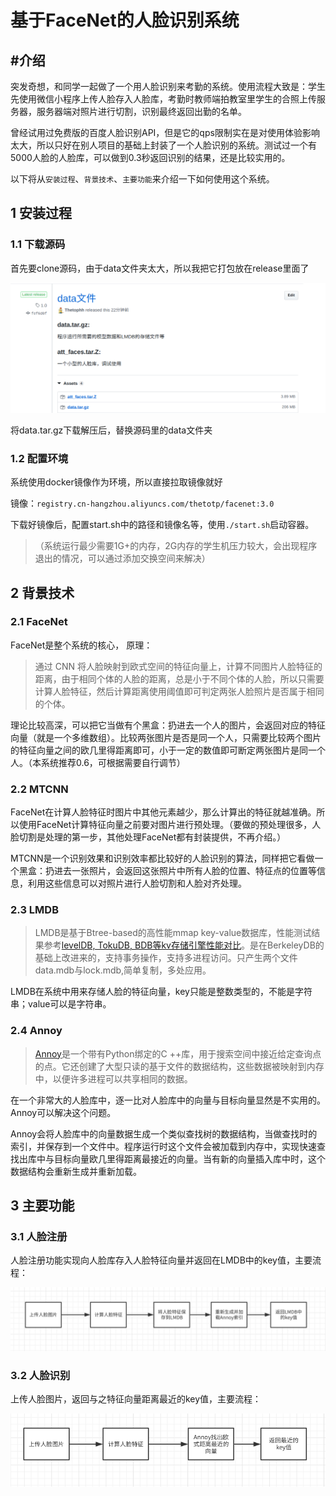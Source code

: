 # 基于FaceNet的人脸识别系统

## #介绍

突发奇想，和同学一起做了一个用人脸识别来考勤的系统。使用流程大致是：学生先使用微信小程序上传人脸存入人脸库，考勤时教师端拍教室里学生的合照上传服务器，服务器端对照片进行切割，识别最终返回出勤的名单。

曾经试用过免费版的百度人脸识别API，但是它的qps限制实在是对使用体验影响太大，所以只好在别人项目的基础上封装了一个人脸识别的系统。测试过一个有5000人脸的人脸库，可以做到0.3秒返回识别的结果，还是比较实用的。

以下将从`安装过程`、`背景技术`、`主要功能`来介绍一下如何使用这个系统。

## 1 安装过程

### 1.1 下载源码

首先要clone源码，由于data文件夹太大，所以我把它打包放在release里面了

![1560057075838](./README/1.png)

将data.tar.gz下载解压后，替换源码里的data文件夹

### 1.2 配置环境

系统使用docker镜像作为环境，所以直接拉取镜像就好

镜像：`registry.cn-hangzhou.aliyuncs.com/thetotp/facenet:3.0`

下载好镜像后，配置start.sh中的路径和镜像名等，使用`./start.sh`启动容器。

> （系统运行最少需要1G+的内存，2G内存的学生机压力较大，会出现程序退出的情况，可以通过添加交换空间来解决）

## 2 背景技术

### 2.1 FaceNet

FaceNet是整个系统的核心， 原理：

> 通过 CNN 将人脸映射到欧式空间的特征向量上，计算不同图片人脸特征的距离，由于相同个体的人脸的距离，总是小于不同个体的人脸，所以只需要计算人脸特征，然后计算距离使用阈值即可判定两张人脸照片是否属于相同的个体。

理论比较高深，可以把它当做有个黑盒：扔进去一个人的图片，会返回对应的特征向量（就是一个多维数组）。比较两张图片是否是同一个人，只需要比较两个图片的特征向量之间的欧几里得距离即可，小于一定的数值即可断定两张图片是同一个人。（本系统推荐0.6，可根据需要自行调节）

### 2.2 MTCNN

FaceNet在计算人脸特征时图片中其他元素越少，那么计算出的特征就越准确。所以使用FaceNet计算特征向量之前要对图片进行预处理。（要做的预处理很多，人脸切割是处理的第一步，其他处理FaceNet都有封装提供，不再介绍。）

MTCNN是一个识别效果和识别效率都比较好的人脸识别的算法，同样把它看做一个黑盒：扔进去一张照片，会返回这张照片中所有人脸的位置、特征点的位置等信息，利用这些信息可以对照片进行人脸切割和人脸对齐处理。

### 2.3 LMDB

> LMDB是基于Btree-based的高性能mmap key-value数据库，性能测试结果参考[levelDB, TokuDB, BDB等kv存储引擎性能对比](https://www.cnblogs.com/bonelee/p/6341350.html?utm_source=itdadao&utm_medium=referral)。是在BerkeleyDB的基础上改进来的，支持事务操作，支持多进程访问。只产生两个文件data.mdb与lock.mdb,简单复制，多处应用。 

LMDB在系统中用来存储人脸的特征向量，key只能是整数类型的，不能是字符串；value可以是字符串。

### 2.4 Annoy

> [Annoy](<https://github.com/spotify/annoy>)是一个带有Python绑定的C ++库，用于搜索空间中接近给定查询点的点。它还创建了大型只读的基于文件的数据结构，这些数据被映射到内存中，以便许多进程可以共享相同的数据。

在一个非常大的人脸库中，逐一比对人脸库中的向量与目标向量显然是不实用的。Annoy可以解决这个问题。

Annoy会将人脸库中的向量数据生成一个类似查找树的数据结构，当做查找时的索引，并保存到一个文件中。程序运行时这个文件会被加载到内存中，实现快速查找出库中与目标向量欧几里得距离最接近的向量。当有新的向量插入库中时，这个数据结构会重新生成并重新加载。

## 3 主要功能

### 3.1 人脸注册 

人脸注册功能实现向人脸库存入人脸特征向量并返回在LMDB中的key值，主要流程：

![](./README/2.png)

### 3.2 人脸识别

上传人脸图片，返回与之特征向量距离最近的key值，主要流程：

![](./README/3.png)


